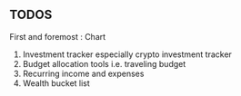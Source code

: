 ## TODOS

First and foremost : Chart

1. Investment tracker especially crypto investment tracker
2. Budget allocation tools i.e. traveling budget
3. Recurring income and expenses
4. Wealth bucket list
